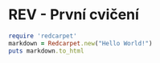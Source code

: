 # REV - První cvičení

```ruby
require 'redcarpet'
markdown = Redcarpet.new("Hello World!")
puts markdown.to_html
```
